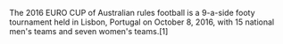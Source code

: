The 2016 EURO CUP of Australian rules football is a 9-a-side footy tournament held in Lisbon, Portugal on October 8, 2016, with 15 national men's teams and seven women's teams.[1]
